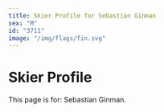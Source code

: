 ```yaml
---
title: Skier Profile for Sebastian Ginman
sex: "M"
id: "3711"
image: "/img/flags/fin.svg" 
---
```


# Skier Profile

This page is for: Sebastian Ginman.
    